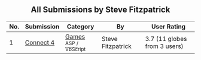 ﻿<div align="center">

## All Submissions by Steve Fitzpatrick

</div>

No.  | Submission | Category | By   | User Rating
---- | ---------- | -------- | ---- | -----------
1 | [Connect 4<br />](https://github.com/Planet-Source-Code/steve-fitzpatrick-connect-4__4-6141) | [Games<br /><sup>ASP / VbScript</sup>](../ByCategory/games__4-13.md) | Steve Fitzpatrick | 3.7 (11 globes from 3 users)
